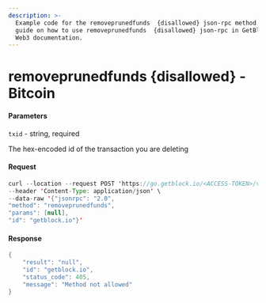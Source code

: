 ```yaml
---
description: >-
  Example code for the removeprunedfunds  {disallowed} json-rpc method. Сomplete
  guide on how to use removeprunedfunds  {disallowed} json-rpc in GetBlock.io
  Web3 documentation.
---
```


# removeprunedfunds {disallowed} - Bitcoin

#### Parameters

`txid` - string, required

The hex-encoded id of the transaction you are deleting

#### Request

```java
curl --location --request POST 'https://go.getblock.io/<ACCESS-TOKEN>/v1/mainnet/' \
--header 'Content-Type: application/json' \
--data-raw '{"jsonrpc": "2.0",
"method": "removeprunedfunds",
"params": [null],
"id": "getblock.io"}'
```

#### Response

```java
{
    "result": "null",
    "id": "getblock.io",
    "status_code": 405,
    "message": "Method not allowed"
}
```
